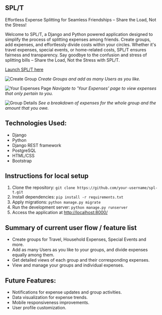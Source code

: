 ## SPL/T

Effortless Expense Splitting for Seamless Friendships – Share the Load, Not the Stress!

Welcome to SPL/T, a Django and Python powered application designed to simplify the process of splitting expenses among friends. Create groups, add expenses, and effortlessly divide costs within your circles. Whether it's travel expenses, special events, or home-related costs, SPL/T ensures fairness and transparency. Say goodbye to the confusion and stress of splitting bills – Share the Load, Not the Stress with SPL/T.


[Launch SPL/T here](https://split-expense-deploy-b0bffae153fd.herokuapp.com)

![Create Group](https://split-expense-deploy-b0bffae153fd.herokuapp.com/static/images/create_group.png)
*Create Groups and add as many Users as you like.*

![Your Expenses Page](https://split-expense-deploy-b0bffae153fd.herokuapp.com/static/images/Your_Expenses_Page.png)
*Navigate to 'Your Expenses' page to view expenses that only pertain to you.*

![Group Details](https://split-expense-deploy-b0bffae153fd.herokuapp.com/static/images/group_details.png)
*See a breakdown of expenses for the whole group and the amount that you owe.*


## Technologies Used:
- Django
- Python
- Django REST framework
- PostgreSQL
- HTML/CSS
- Bootstrap

## Instructions for local setup
1. Clone the repository: `git clone https://github.com/your-username/spl-t.git`
2. Install dependencies: `pip install -r requirements.txt`
3. Apply migrations: `python manage.py migrate`
4. Run the development server: `python manage.py runserver`
5. Access the application at [http://localhost:8000/](http://localhost:8000/)

## Summary of current user flow / feature list
- Create groups for Travel, Household Expenses, Special Events and more.
- Add as many Users as you like to your groups, and divide expenses equally among them.
- Get detailed views of each group and their corresponding expenses.
- View and manage your groups and individual expenses. 

## Future Features:
- Notifications for expense updates and group activities.
- Data visualization for expense trends.
- Mobile responsiveness improvements.
- User profile customization.
